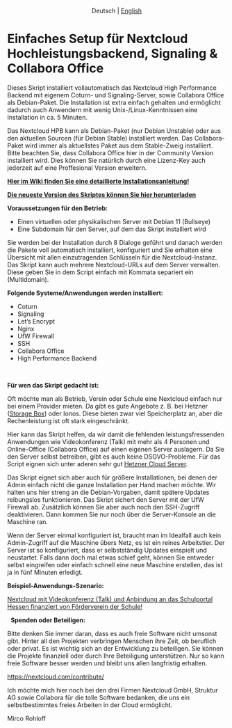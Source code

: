<p align="center">
  <span>Deutsch</span> |
  <a href="https://github.com/sunweaver/nextcloud-high-performance-backend-setup/blob/main/README_en.md">English</a>
</p>

# Einfaches Setup für Nextcloud Hochleistungsbackend, Signaling & Collabora Office

Dieses Skript installiert vollautomatisch das Nextcloud High Performance Backend mit eigenem Coturn- und Signaling-Server, sowie Collabora Office als Debian-Paket. Die Installation ist extra einfach gehalten und ermöglicht dadurch auch Anwendern mit wenig Unix-/Linux-Kenntnissen eine Installation in ca. 5 Minuten.

Das Nextcloud HPB kann als Debian-Paket (nur Debian Unstable) oder aus den aktuellen Sourcen (für Debian Stable) installiert werden. Das Collabora-Paket wird immer als aktuellstes Paket aus dem Stable-Zweig installiert. Bitte beachten Sie, dass Collabora Office hier in der Community Version installiert wird. Dies können Sie natürlich durch eine Lizenz-Key auch jederzeit auf eine Proffesional Version erweitern.

[**Hier im Wiki finden Sie eine detaillierte Installationsanleitung!**](https://github.com/sunweaver/nextcloud-high-performance-backend-setup/wiki/02-Setup-Script)

[**Die neueste Version des Skriptes können Sie hier herunterladen**](https://github.com/sunweaver/nextcloud-high-performance-backend-setup/releases)

**Voraussetzungen für den Betrieb:**

* Einen virtuellen oder physikalischen Server mit Debian 11 (Bullseye)
* Eine Subdomain für den Server, auf dem das Skript installiert wird

Sie werden bei der Installation durch 8 Dialoge geführt und danach werden die Pakete voll automatisch installiert, konfiguriert und Sie erhalten eine Übersicht mit allen einzutragenden Schlüsseln für die Nextcloud-Instanz. Das Skript kann auch mehrere Nextcloud-URLs auf dem Server verwalten. Diese geben Sie in dem Script einfach mit Kommata separiert ein (Multidomain).


**Folgende Systeme/Anwendungen werden installiert:**

* Coturn
* Signaling
* Let’s Encrypt
* Nginx
* UfW Firewall
* SSH
* Collabora Office
* High Performance Backend

 
 

**Für wen das Skript gedacht ist:**

Oft möchte man als Betrieb, Verein oder Schule eine Nextcloud einfach nur bei einem Provider mieten. Da gibt es gute Angebote z. B. bei Hetzner ([Storage Box](https://www.hetzner.com/de/storage/storage-box)) oder Ionos. Diese bieten zwar viel Speicherplatz an, aber die Rechenleistung ist oft stark eingeschränkt.

Hier kann das Skript helfen, da wir damit die fehlenden leistungsfressenden Anwendungen wie Videokonferenz (Talk) mit mehr als 4 Personen und Online-Office (Collabora Office) auf einen eigenen Server auslagern. Da Sie den Server selbst betreiben, gibt es auch keine DSGVO-Probleme. Für das Script eignen sich unter aderen sehr gut [Hetzner Cloud Server](https://www.hetzner.com/de/cloud). 

Das Skript eignet sich aber auch für größere Installationen, bei denen der Admin einfach nicht die ganze Installation per Hand machen möchte. Wir halten uns hier streng an die Debian-Vorgaben, damit spätere Updates reibungslos funktionieren. Das Skript sichert den Server mit der UfW Firewall ab. Zusätzlich können Sie aber auch noch den SSH-Zugriff deaktivieren. Dann kommen Sie nur noch über die Server-Konsole an die Maschine ran.

Wenn der Server einmal konfiguriert ist, braucht man im Idealfall auch kein Admin-Zugriff auf die Maschine übers Netz, es ist ein reines Arbeitstier. Der Server ist so konfiguriert, dass er selbstständig Updates einspielt und neustartet. Falls dann doch mal etwas schief geht, können Sie entweder selbst eingreifen oder einfach schnell eine neue Maschine erstellen, das ist ja in fünf Minuten erledigt.


**Beispiel-Anwendungs-Szenario:**

[Nextcloud mit Videokonferenz (Talk) und Anbindung an das Schulportal Hessen finanziert von Förderverein der Schule!](https://github.com/sunweaver/nextcloud-high-performance-backend-setup/wiki/05-Bsp-Anwendungen)

 
**Spenden oder Beteiligen:**

Bitte denken Sie immer daran, dass es auch freie Software nicht umsonst gibt. Hinter all den Projekten verbringen Menschen ihre Zeit, ob beruflich oder privat. Es ist wichtig sich an der Entwicklung zu beteiligen. Sie können die Projekte finanziell oder durch Ihre Beteiligung unterstützen. Nur so kann freie Software besser werden und bleibt uns allen langfristig erhalten.

<https://nextcloud.com/contribute/>

Ich möchte mich hier noch bei den drei Firmen Nextcloud GmbH, Struktur AG sowie Collabora für die tolle Software bedanken, die uns ein selbstbestimmtes freies Arbeiten in der Cloud ermöglicht.  

Mirco Rohloff
